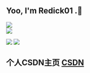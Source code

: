 
##  Yoo, I'm Redick01 .👋



<!-- <div align="left"> <img height="137px" src="https://github-readme-stats.vercel.app/api?username=sun0225SUN&hide_title=true&hide_border=true&show_icons=trueline_height=21&text_color=000&icon_color=000&bg_color=0,ea6161,ffc64d,fffc4d,52fa5a&theme=graywhite" /> </div>
</br> -->
<div align="left"> <img src="https://github-readme-stats.vercel.app/api/top-langs/?username=sun0225SUN&hide_title=true&hide_border=true&layout=compact&langs_count=6&text_color=000&icon_color=fff&bg_color=0,52fa5a,4dfcff,c64dff&theme=graywhite" /></div>

<div align="left"><img src="https://github-readme-streak-stats.herokuapp.com/?user=sun0225SUN" /></div>

<span > <img src="https://img.shields.io/badge/-Java-E34F26?style=flat-square&logo=Java&logoColor=white" /> <img src="https://visitor-badge.glitch.me/badge?page_id=sun0225SUN" /></span>




##  个人CSDN主页 [CSDN](https://blog.csdn.net/qq_31279701?spm=1019.2139.3001.5343)





